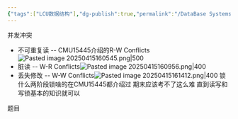 ```yaml
---
{"tags":["LCU数据结构"],"dg-publish":true,"permalink":"/DataBase Systems/LCU Database System/第十二章 并发控制/","dgPassFrontmatter":true,"noteIcon":"","created":"2025-08-15T09:39:19.267+08:00","updated":"2025-06-21T15:37:26.235+08:00"}
---
```


并发冲突
- 不可重复读 -- CMU15445介绍的R-W Conflicts![Pasted image 20250415160545.png|500](/img/user/accessory/Pasted%20image%2020250415160545.png)
- 脏读 -- W-R Conflicts![Pasted image 20250415160956.png|400](/img/user/accessory/Pasted%20image%2020250415160956.png)
- 丢失修改 -- W-W Conflicts![Pasted image 20250415161412.png|400](/img/user/accessory/Pasted%20image%2020250415161412.png)
锁 什么两阶段锁啥的在CMU15445都介绍过  期末应该考不了这么难
直到读写和写锁基本的知识就可以


题目
